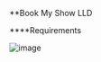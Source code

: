 **Book My Show LLD  


****Requirements  

![image](https://github.com/user-attachments/assets/f7470604-8356-4af3-bb32-b7b381a4891f)
